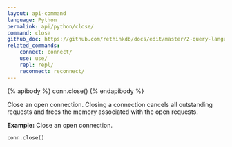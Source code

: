 ```yaml
---
layout: api-command 
language: Python
permalink: api/python/close/
command: close 
github_doc: https://github.com/rethinkdb/docs/edit/master/2-query-language/api/python/accessing-rql/close.md
related_commands:
    connect: connect/
    use: use/
    repl: repl/
    reconnect: reconnect/
---
```


{% apibody %}
conn.close()
{% endapibody %}

Close an open connection. Closing a connection cancels all outstanding requests and frees
the memory associated with the open requests.

__Example:__ Close an open connection.

```py
conn.close()
```


